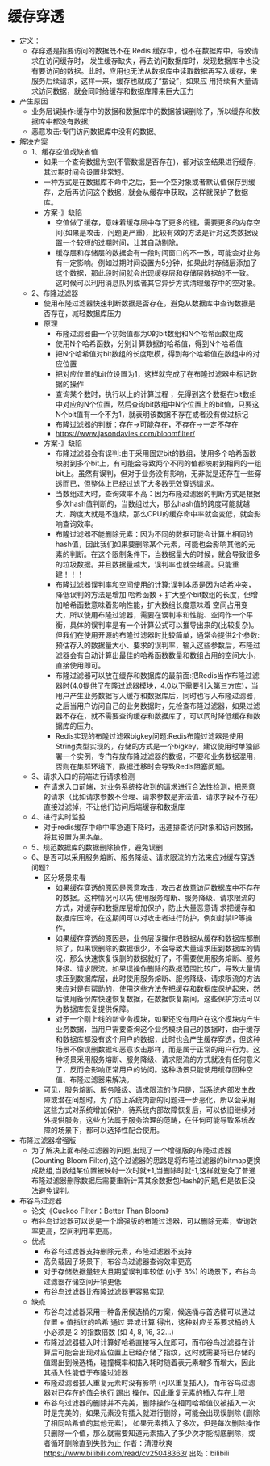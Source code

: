 # 缓存穿透
- 定义：
  - 存穿透是指要访问的数据既不在 Redis 缓存中，也不在数据库中，导致请求在访问缓存时， 发生缓存缺失，再去访问数据库时，发现数据库中也没有要访问的数据。此时，应用也无法从数据库中读取数据再写入缓存，来服务后续请求，这样一来，缓存也就成了“摆设”，如果应 用持续有大量请求访问数据，就会同时给缓存和数据库带来巨大压力
- 产生原因
  - 业务层误操作:缓存中的数据和数据库中的数据被误删除了，所以缓存和数据库中都没有数据; 
  - 恶意攻击:专门访问数据库中没有的数据。
- 解决方案
  - 1、缓存空值或缺省值
    - 如果一个查询数据为空(不管数据是否存在)，都对该空结果进行缓存，其过期时间会设置非常短。
    - 一种方式是在数据库不命中之后，把一个空对象或者默认值保存到缓存，之后再访问这个数据，就会从缓存中获取，这样就保护了数据库。
    - 方案-》缺陷
      - 空值做了缓存，意味着缓存层中存了更多的键，需要更多的内存空间(如果是攻击，问题更严重)，比较有效的方法是针对这类数据设置一个较短的过期时间，让其自动剔除。 
      - 缓存层和存储层的数据会有一段时间窗口的不一致，可能会对业务有一定影响。例如过期时间设置为5分钟，如果此时存储层添加了这个数据，那此段时间就会出现缓存层和存储层数据的不一致。 这时候可以利用消息队列或者其它异步方式清理缓存中的空对象。
  - 2、布隆过滤器
    - 使用布隆过滤器快速判断数据是否存在，避免从数据库中查询数据是否存在，减轻数据库压力
    - 原理
      - 布隆过滤器由一个初始值都为0的bit数组和N个哈希函数组成
      - 使用N个哈希函数，分别计算数据的哈希值，得到N个哈希值
      - 把N个哈希值对bit数组的长度取模，得到每个哈希值在数组中的对应位置
      - 把对应位置的bit位设置为1，这样就完成了在布隆过滤器中标记数据的操作
      - 查询某个数时，执行以上的计算过程 ，先得到这个数据在bit数组中对应的N个位置，然后查询bit数组中N个位置上的bit值，只要这N个bit值有一个不为1，就表明该数据不存在或者没有做过标记
      - 布隆过滤器的判断：存在->可能存在，不存在->一定不存在
      - https://www.jasondavies.com/bloomfilter/
    - 方案-》缺陷
      - 布隆过滤器会有误判:由于采用固定bit的数组，使用多个哈希函数映射到多个bit上，有可能会导致两个不同的值都映射到相同的一组bit上。虽然有误判，但对于业务没有影响，无非就是还存在一些穿透而已，但整体上已经过滤了大多数无效穿透请求。
      - 当数组过大时，查询效率不高：因为布隆过滤器的判断方式是根据多次hash值判断的，当数组过大，那么hash值的跨度可能就越大，跨度大就是不连续，那么CPU的缓存命中率就会变低，就会影响查询效率。
      - 布隆过滤器不能删除元素：因为不同的数据可能会计算出相同的hash值，因此我们如果要删除某个元素，可能也会影响其他的元素的判断。在这个限制条件下，当数据量大的时候，就会导致很多的垃圾数据。并且数据量越大，误判率也就会越高。只能重建！！！
      - 布隆过滤器误判率和空间使用的计算:误判本质是因为哈希冲突，降低误判的方法是增加 哈希函数 + 扩大整个bit数组的长度，但增加哈希函数意味着影响性能，扩大数组长度意味着 空间占用变大，所以使用布隆过滤器，需要在误判率和性能、空间作一个平衡，具体的误判率是有一个计算公式可以推导出来的(比较复杂)。但我们在使用开源的布隆过滤器时比较简单，通常会提供2个参数:预估存入的数据量大小、要求的误判率，输入这些参数后，布隆过滤器会有自动计算出最佳的哈希函数数量和数组占用的空间大小，直接使用即可。 
      - 布隆过滤器可以放在缓存和数据库的最前面:把Redis当作布隆过滤器时(4.0提供了布隆过滤器模块，4.0以下需要引入第三方库)，当用户产生业务数据写入缓存和数据库后，同时也写入布隆过滤器，之后当用户访问自己的业务数据时，先检查布隆过滤器，如果过滤器不存在，就不需要查询缓存和数据库了，可以同时降低缓存和数据库的压力。
      - Redis实现的布隆过滤器bigkey问题:Redis布隆过滤器是使用String类型实现的，存储的方式是一个bigkey，建议使用时单独部署一个实例，专门存放布隆过滤器的数据，不要和业务数据混用，否则在集群环境下，数据迁移时会导致Redis阻塞问题。
  - 3、请求入口的前端进行请求检测
    - 在请求入口前端，对业务系统接收到的请求进行合法性检测，把恶意的请求（比如请求参数不合理、请求参数是非法值、请求字段不存在）直接过滤掉，不让他们访问后端缓存和数据库
  - 4、进行实时监控
    - 对于redis缓存中命中率急速下降时，迅速排查访问对象和访问数据，将其设置为黑名单。
  - 5、规范数据库的数据删除操作，避免误删
  - 6、是否可以采用服务熔断、服务降级、请求限流的方法来应对缓存穿透问题?
    - 区分场景来看
      - 如果缓存穿透的原因是恶意攻击，攻击者故意访问数据库中不存在的数据。这种情况可以先 使用服务熔断、服务降级、请求限流的方式，对缓存和数据库层增加保护，防止大量恶意请 求把缓存和数据库压垮。在这期间可以对攻击者进行防护，例如封禁IP等操作。
      - 如果缓存穿透的原因是，业务层误操作把数据从缓存和数据库都删除了，如果误删除的数据很少，不会导致大量请求压到数据库的情况，那么快速恢复误删的数据就好了，不需要使用服务熔断、服务降级、请求限流。如果误操作删除的数据范围比较广，导致大量请求压到数据库层，此时使用服务熔断、服务降级、请求限流的方法来应对是有帮助的，使用这些方法先把缓存和数据库保护起来，然后使用备份库快速恢复数据，在数据恢复期间，这些保护方法可以为数据库恢复提供保障。
      - 对于一个刚上线的新业务模块，如果还没有用户在这个模块内产生业务数据，当用户需要查询这个业务模块自己的数据时，由于缓存和数据库都没有这个用户的数据，此时也会产生缓存穿透，但这种场景不像误删数据和恶意攻击那样，而是属于正常的用户行为。这种场景采用服务熔断、服务降级、请求限流的方式就没有任何意义了，反而会影响正常用户的访问。这种场景只能使用缓存回种空值、布隆过滤器来解决。
    - 可见，服务熔断、服务降级、请求限流的作用是，当系统内部发生故障或潜在问题时，为了防止系统内部的问题进一步恶化，所以会采用这些方式对系统增加保护，待系统内部故障恢复后，可以依旧继续对外提供服务，这些方法属于服务治理的范畴，在任何可能导致系统故障的场景下，都可以选择性配合使用。
- 布隆过滤器增强版
  - 为了解决上面布隆过滤器的问题,出现了一个增强版的布隆过滤器(Counting Bloom Filter),这个过滤器的思路是将布隆过滤器的bitmap更换成数组,当数组某位置被映射一次时就+1,当删除时就-1,这样就避免了普通布隆过滤器删除数据后需要重新计算其余数据包Hash的问题,但是依旧没法避免误判。 
- 布谷鸟过滤器
  - 论文《Cuckoo Filter：Better Than Bloom》
  - 布谷鸟过滤器可以说是一个增强版的布隆过滤器，可以删除元素，查询效率更高，空间利用率更高。
  - 优点
    - 布谷鸟过滤器支持删除元素，布隆过滤器不支持 
    - 高负载因子场景下，布谷鸟过滤器查询效率更高 
    - 对于存储数据量较大且期望误判率较低 (小于 3%) 的场景下，布谷鸟过滤器存储空间开销更低 
    - 布谷鸟过滤器比布隆过滤器更容易实现
  - 缺点
    - 布谷鸟过滤器采用一种备用候选桶的方案，候选桶与首选桶可以通过 位置 + 值指纹的哈希 通过 异或计算 得出，这种对应关系要求桶的大小必须是 2 的指数倍数 (如 4, 8, 16, 32...)
    - 布隆过滤器插入时计算好哈希直接写入位即可，而布谷鸟过滤器在计算后可能会出现对应位置上已经存储了指纹，这时就需要将已存储的值踢出到候选桶，碰撞概率和插入耗时随着表元素增多而增大，因此其插入性能低于布隆过滤器 
    - 布隆过滤器插入重复元素时没有影响 (可以重复插入)，而布谷鸟过滤器对已存在的值会执行 踢出 操作，因此重复元素的插入存在上限 
    - 布谷鸟过滤器的删除并不完美，删除操作在相同哈希值仅被插入一次时是完美的，如果元素没有插入就进行删除，可能会出现误删除 (删除了相同哈希值的其他元素)， 如果元素插入了多次，但是每次删除操作只删除一个值，那么就需要知道元素插入了多少次才能彻底删除，或者循环删除直到失败为止 作者：清澄秋爽 https://www.bilibili.com/read/cv25048363/ 出处：bilibili
          